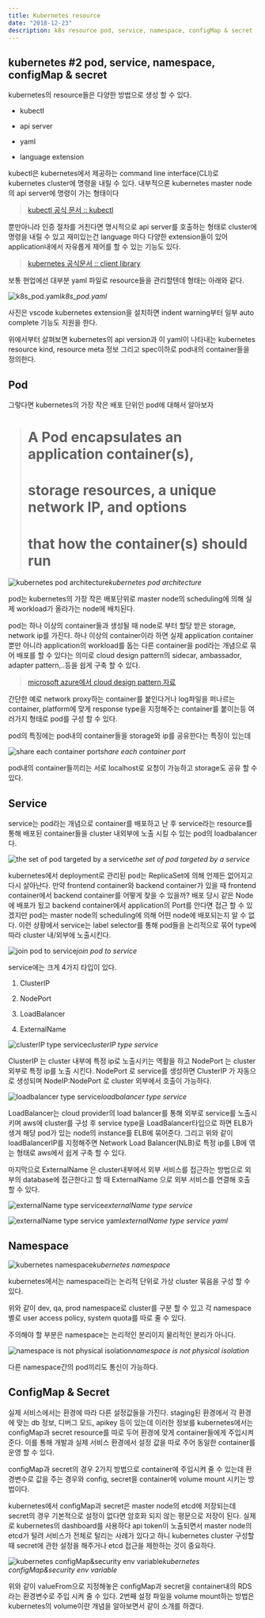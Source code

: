 ```yaml
---
title: Kubernetes resource
date: "2018-12-23"
description: k8s resource pod, service, namespace, configMap & secret
---
```


## kubernetes #2 pod, service, namespace, configMap & secret

kubernetes의 resource들은 다양한 방법으로 생성 할 수 있다.

* kubectl

* api server

* yaml

* language extension

kubectl은 kubernetes에서 제공하는 command line interface(CLI)로 kubernetes cluster에 명령을 내릴 수 있다. 내부적으론 kubernetes master node의 api server에 명령이 가는 형태이다
> [kubectl 공식 문서 :: kubectl](https://kubernetes.io/docs/reference/kubectl/overview/)

뿐만아니라 인증 절차를 거친다면 명시적으로 api server를 호출하는 형태로 cluster에 명령을 내릴 수 있고 재미있는건 language 마다 다양한 extension들이 있어 application내에서 자유롭게 제어를 할 수 있는 기능도 있다.
> [kubernetes 공식문서 :: client library](https://kubernetes.io/docs/reference/using-api/client-libraries/)

보통 현업에선 대부분 yaml 파일로 resource들을 관리할텐데 형태는 아래와 같다.

![k8s_pod.yaml](https://cdn-images-1.medium.com/max/2000/1*yExyfJcq0VYjnhEXvurizQ.png)*k8s_pod.yaml*

사진은 vscode kubernetes extension을 설치하면 indent warning부터 일부 auto complete 기능도 지원을 한다.

위에서부터 살펴보면 kubernetes의 api version과 이 yaml이 나타내는 kubernetes resource kind, resource meta 정보 그리고 spec이하로 pod내의 container들을 정의한다.

## Pod

그렇다면 kubernetes의 가장 작은 배포 단위인 pod에 대해서 알아보자
> # A Pod encapsulates an application container(s),
> # storage resources, a unique network IP, and options
> # that how the container(s) should run

![kubernetes pod architecture](https://cdn-images-1.medium.com/max/3176/1*Y9Tg7mvjUqmAFopF6wbHnw.png)*kubernetes pod architecture*

pod는 kubernetes의 가장 작은 배포단위로 master node의 scheduling에 의해 실제 workload가 올라가는 node에 배치된다.

pod는 하나 이상의 container들과 생성될 때 node로 부터 할당 받은 storage, network ip를 가진다. 하나 이상의 container이라 하면 실제 application container뿐만 아니라 application의 workload를 돕는 다른 container을 pod라는 개념으로 묶어 배포를 할 수 있다는 의미로 cloud design pattern의 sidecar, ambassador, adapter pattern,..등을 쉽게 구축 할 수 있다.
> [microsoft azure에서 cloud design pattern 자료](https://docs.microsoft.com/ko-kr/azure/architecture/patterns/)

간단한 예로 network proxy하는 container를 붙인다거나 log파일을 퍼나르는 container, platform에 맞게 response type을 지정해주는 container를 붙이는등 여러가지 형태로 pod를 구성 할 수 있다.

pod의 특징에는 pod내의 container들을 storage와 ip를 공유한다는 특징이 있는데

![share each container port](https://cdn-images-1.medium.com/max/3356/1*0dz0sk1Mhb8YviK6fpqOuA.png)*share each container port*

pod내의 container들끼리는 서로 localhost로 요청이 가능하고 storage도 공유 할 수 있다.

## Service

service는 pod라는 개념으로 container를 배포하고 난 후 service라는 resource를 통해 배포된 container들을 cluster 내외부에 노출 시킬 수 있는 pod의 loadbalancer다.

![the set of pod targeted by a service](https://cdn-images-1.medium.com/max/4100/1*QkKZa6xatrexevyfOCh-pA.png)*the set of pod targeted by a service*

kubernetes에서 deployment로 관리된 pod는 ReplicaSet에 의해 언제든 없어지고 다시 살아난다. 만약 frontend container와 backend container가 있을 때 frontend container에서 backend container를 어떻게 찾을 수 있을까? 배포 당시 같은 Node에 배포가 됬고 backend container에서 application의 Port를 안다면 접근 할 수 있겠지만 pod는 master node의 scheduling에 의해 어떤 node에 배포되는지 알 수 없다. 이런 상황에서 service는 label selector를 통해 pod들을 논리적으로 묶어 type에 따라 cluster 내/외부에 노출시킨다.

![join pod to service](https://cdn-images-1.medium.com/max/4792/1*SPt_7cm2Z1odPVdObogaHw.png)*join pod to service*

service에는 크게 4가지 타입이 있다.

1. ClusterIP

1. NodePort

1. LoadBalancer

1. ExternalName

![clusterIP type service](https://cdn-images-1.medium.com/max/2000/0*tZbn3fTdgZyWsgz6)*clusterIP type service*

ClusterIP 는 cluster 내부에 특정 ip로 노출시키는 역활을 하고 NodePort 는 cluster 외부로 특정 ip를 노출 시킨다. NodePort 로 service를 생성하면 ClusterIP 가 자동으로 생성되며 NodeIP:NodePort 로 cluster 외부에서 호출이 가능하다.

![loadbalancer type service](https://cdn-images-1.medium.com/max/2000/0*EEPGK2QM_UMgWYaP)*loadbalancer type service*

LoadBalancer는 cloud provider의 load balancer를 통해 외부로 service를 노출시키며 aws에 cluster를 구성 후 service type을 LoadBalancer타입으로 하면 ELB가 생겨 해당 pod가 있는 node의 instance를 ELB에 묶어준다. 그리고 위와 같이 loadBalancerIP를 지정해주면 Network Load Balancer(NLB)로 특정 ip를 LB에 엮는 형태로 aws에서 쉽게 구축 할 수 있다.

마지막으로 ExternalName 은 cluster내부에서 외부 서비스를 접근하는 방법으로 외부의 database에 접근한다고 할 때 ExternalName 으로 외부 서비스를 연결해 호출 할 수 있다.

![externalName type service](https://cdn-images-1.medium.com/max/2624/1*uzmYeqSy_8Uter224Jd2DA.png)*externalName type service*

![externalName type service yaml](https://cdn-images-1.medium.com/max/2224/1*uUNhkyrXL5C1VOn9aSMKbA.png)*externalName type service yaml*

## Namespace

![kubernetes namespace](https://cdn-images-1.medium.com/max/4880/1*zSTrQt8ePD1K8W1fOa4ySA.png)*kubernetes namespace*

kubernetes에서는 namespace라는 논리적 단위로 가상 cluster 묶음을 구성 할 수 있다.

위와 같이 dev, qa, prod namespace로 cluster를 구분 할 수 있고 각 namespace별로 user access policy, system quota를 따로 줄 수 있다.

주의해야 할 부분은 namespace는 논리적인 분리이지 물리적인 분리가 아니다.

![namespace is not physical isolation](https://cdn-images-1.medium.com/max/4520/1*rsmCPG3lKruqbPtBI9eHzg.png)*namespace is not physical isolation*

다른 namespace간의 pod끼리도 통신이 가능하다.

## ConfigMap & Secret

실제 서비스에서는 환경에 따라 다른 설정값들을 가진다. staging된 환경에서 각 환경에 맞는 db 정보, 디버그 모드, apikey 등이 있는데 이러한 정보를 kubernetes에서는 configMap과 secret resource를 따로 두어 환경에 맞게 container들에게 주입시켜준다. 이를 통해 개발과 실제 서비스 환경에서 설정 값을 따로 주어 동일한 container를 운영 할 수 있다.

configMap과 secret의 경우 2가지 방법으로 container에 주입시켜 줄 수 있는데 환경변수로 값을 주는 경우와 config, secret을 container에 volume mount 시키는 방법이다.

kubernetes에서 configMap과 secret은 master node의 etcd에 저장되는데 secret의 경우 기본적으로 설정이 없다면 암호화 되지 않는 평문으로 저장이 된다. 실제로 kubernetes의 dashboard를 사용하다 api token이 노출되면서 master node의 etcd가 털려 서비스가 전체로 털리는 사례가 있다고 하니 kubernetes cluster 구성할 때 secret에 관한 설정을 해주거나 etcd 접근을 제한하는 것이 중요하다.

![kubernetes configMap&security env variable](https://cdn-images-1.medium.com/max/3428/1*DHlcoyKn-wdRQwMMJHu49w.png)*kubernetes configMap&security env variable*

위와 같이 valueFrom으로 지정해놓은 configMap과 secret을 container내의 RDS라는 환경변수로 주입 시켜 줄 수 있다. 2번째 설정 파일을 volume mount하는 방법은 kubernetes의 volume이란 개념을 알아보면서 같이 소개를 하겠다.
